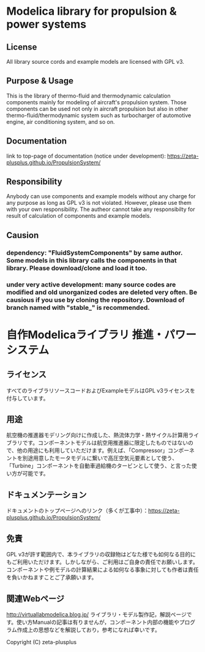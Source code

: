 # Modelica library for propulsion & power systems

## License
All library source cords and example models are licensed with GPL v3.

## Purpose & Usage
This is the library of thermo-fluid and thermodynamic calculation components mainly for modeling of aircraft's propulsion system. 
Those components can be used not only in aircraft propulsion but also in other thermo-fluid/thermodynamic system such as turbocharger of automotive engine, air conditioning system, and so on.

## Documentation
link to top-page of documentation (notice under development):
https://zeta-plusplus.github.io/PropulsionSystem/

## Responsibility
Anybody can use components and example models without any charge for any purpose as long as GPL v3 is not violated. However, please use them with your own responsibility. The autheor cannot take any responsibilty for result of calculation of components and example models.

## Causion
### dependency: "FluidSystemComponents" by same author. Some models in this library calls the components in that library. Please download/clone and load it too.
### under very active development: many source codes are modified and old unorganized codes are deleted very often. Be causious if you use by cloning the repository. Download of branch named with "stable_" is recommended.


# 自作Modelicaライブラリ 推進・パワーシステム

## ライセンス
すべてのライブラリソースコードおよびExampleモデルはGPL v3ライセンスを付与しています。

## 用途
航空機の推進器モデリング向けに作成した、熱流体力学・熱サイクル計算用ライブラリです。コンポーネントモデルは航空用推進器に限定したものではないので、他の用途にも利用していただけます。例えば、「Compressor」コンポーネントを別途用意したモータモデルに繋いで高圧空気元要素として使う、「Turbine」コンポーネントを自動車過給機のタービンとして使う、と言った使い方が可能です。

## ドキュメンテーション
ドキュメントのトップページへのリンク（多くが工事中）：https://zeta-plusplus.github.io/PropulsionSystem/

## 免責
GPL v3が許す範囲内で、本ライブラリの収録物はどなた様でも如何なる目的にもご利用いただけます。しかしながら、ご利用はご自身の責任でお願いします。コンポーネントや例モデルの計算結果による如何なる事象に対しても作者は責任を負いかねますことご了承願います。

## 関連Webページ
http://virtuallabmodelica.blog.jp/
ライブラリ・モデル製作記，解説ページです。使い方Manualの記事は有りませんが，コンポーネント内部の機能やプログラム作成上の思想などを解説しており，参考になれば幸いです。

Copyright (C) zeta-plusplus

